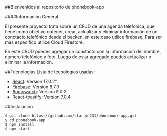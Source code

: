 ##Bienvenidos al repositorio de phonebook-app

####Información General 

El presente proyecto trata sobre un CRUD de una agenda telefonica, que tiene como objetivo obtener, crear, actualizar y eliminar información de un conctacto telefónico desde el backen, en este caso utilice firebase. Para ser mas especifico utilice Cloud Firestore.

En este CRUD puedes agregar un conctacto con la información del nombre, numero telefónico y foto. Luego de estar agregado puedes actualizar o eliminar la  información.

##Tecnologías 
 Lista de tecnologías usadas:


* [React](https://es.reactjs.org/): Version 17.0.2" 
* [Firebase](https://example.com): Version 8.7.0
* [Bootswatch](https://bootswatch.com/): Version  5.0.2
* [React-toastify](https://github.com/fkhadra/react-toastify): Version 7.0.4


##Instalación
```
$ git clone https://github.com/starlyn231/phonebook-app.git
$ cd phonebook-app
$ npm install
$ npm start
```
